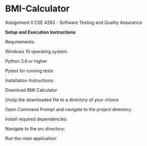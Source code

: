 # BMI-Calculator
Assignment II CSE 4283 - Software Testing and Quality Assurance

**Setup and Execution Instructions**

Requirements:

Windows 10 operating system

Python 3.6 or higher

Pytest for running tests

Installation Instructions:


Download BMI Calculator

Unzip the downloaded file to a directory of your choice

Open Command Prompt and navigate to the project directory:

Install required dependencies: 

Navigate to the src directory:

Run the main application:
